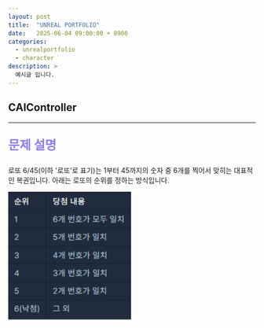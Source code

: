 ```yaml
---
layout: post
title:  "UNREAL PORTFOLIO"
date:   2025-06-04 09:00:00 + 0900
categories:
  - unrealportfolio
  - character
description: >
  예시글 입니다.
---
```

## CAIController

---

<p style = "color:#8f7cee; font-size:25px; font-weight:bold">
문제 설명
</p>

로또 6/45(이하 '로또'로 표기)는 1부터 45까지의 숫자 중 6개를 찍어서 맞히는 대표적인 복권입니다. 아래는 로또의 순위를 정하는 방식입니다.

<img src = "/assets/img/codingtest/77484.png" width = "250" height = "260">
